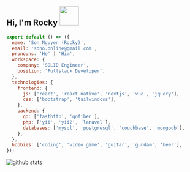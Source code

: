 <h2>Hi, I'm Rocky <img src="https://camo.githubusercontent.com/40dff491d4e8123af55298ef908faedb66c463e5/68747470733a2f2f6d656469612e67697068792e636f6d2f6d656469612f57556c706c634d704f43456d5447427442572f67697068792e676966" width="50"></h2>

```javascript
export default () => ({
  name: 'Son Nguyen (Rocky)',
  email: 'sono.online@gmail.com',
  pronouns: 'He' | 'Him',
  workspace: {
    company: 'SOLID Engineer',
    position: 'Fullstack Developer',
  },
  technologies: {
    frontend: {
      js: ['react', 'react native', 'nextjs', 'vue', 'jquery'],
      css: ['bootstrap', 'tailwindcss'],
    },
    backend: {
      go: ['fasthttp', 'gofiber'],
      php: ['yii', 'yii2', 'laravel'],
      databases: ['mysql', 'postgresql', 'couchbase', 'mongodb'],
    },
  },
  hobbies: ['coding', 'video game', 'guitar', 'gundam', 'beer'],
});
```
![github stats](https://github-readme-stats.vercel.app/api?username=sonnm&show_icons=true)
